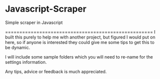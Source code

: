 # Javascript-Scraper
 Simple scraper in Javascript

====================================================
I built this purely to help me with another project, but figured I would put on here, so if anyone is interested they could give me some tips to get this to be dynamic.

I will include some sample folders which you will need to re-name for the settings information.

Any tips, advice or feedback is much appreciated.
